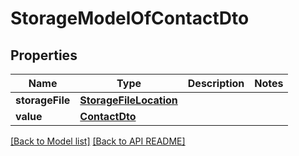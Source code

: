 
# StorageModelOfContactDto


## Properties
Name | Type | Description | Notes
------------ | ------------- | ------------- | -------------
**storageFile** | [**StorageFileLocation**](StorageFileLocation.md) |  | 
**value** | [**ContactDto**](ContactDto.md) |  | 




[[Back to Model list]](Models.md) [[Back to API README]](README.md)

